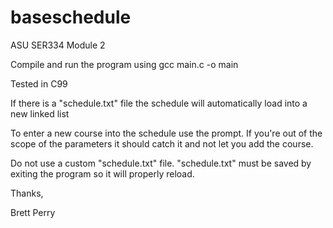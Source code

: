 # baseschedule
ASU SER334 Module 2

Compile and run the program using gcc main.c -o main

Tested in C99

If there is a "schedule.txt" file the schedule will automatically load into a new linked list

To enter a new course into the schedule use the prompt. If you're out of the scope of the parameters it should catch it and not let you add the course.

Do not use a custom "schedule.txt" file. "schedule.txt" must be saved by exiting the program so it will properly reload.

Thanks,

Brett Perry
